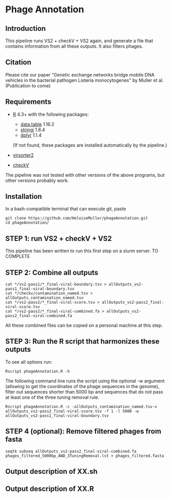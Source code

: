 # Phage Annotation

## Introduction
This pipeline runs VS2 + checkV + VS2 again, and generate a file that contains information from all these outputs. It also filters phages.

## Citation
Please cite our paper "Genetic exchange networks bridge mobile DNA vehicles in the bacterial pathogen Listeria monocytogenes"  by Muller et al.  (Publication to come)

## Requirements
- [R](https://cran.r-project.org) 4.3+ with the following packages:
  - [data.table](https://cran.r-project.org/web/packages/data.table/) 1.16.2
  - [stringi](https://cran.r-project.org/web/packages/stringi/) 1.8.4
  - [dplyr](https://cran.r-project.org/web/packages/dplyr/) 1.1.4

  (If not found, these packages are installed automatically by the pipeline.) 

- [virsorter2](hhttps://github.com/jiarong/VirSorter2) 
- [checkV](https://anaconda.org/bioconda/checkv)

The pipeline was not tested with other versions of the above programs, but other versions probably work.  

## Installation
In a bash-compatible terminal that can execute git, paste
```
git clone https://github.com/HeloiseMuller/phageAnnotation.git
cd phageAnnotation/
```

## STEP 1: run VS2 + checkV + VS2
This pipeline has been written to run this first step on a slurm server.
TO COMPLETE


## STEP 2: Combine all outputs
```
cat */vs2-pass1/*_final-viral-boundary.tsv > allOutputs_vs2-pass1_final-viral-boundary.tsv
cat */checkv/contamination_named.tsv > allOutputs_contamination_named.tsv
cat */vs2-pass2/*_final-viral-score.tsv > allOutputs_vs2-pass2_final-viral-score.tsv
cat */vs2-pass2/*_final-viral-combined.fa > allOutputs_vs2-pass2_final-viral-combined.fa
```
All these combined files can be copied on a personal machine at this step.

## STEP 3: Run the R script that harmonizes these outputs

To see all options run:
```
Rscript phageAnnotation.R -h
```

The following command line runs the script using the optional -w argument (allowing to get the coordinates of the phage sequences in the genome), filter out sequences shorter than 5000 bp and sequences that do not pass at least one of the three tuning removal rule.
```
Rscript phageAnnotation.R -c -allOutputs_contamination_named.tsv-v  allOutputs_vs2-pass2_final-viral-score.tsv -f 1 -l 5000 -w allOutputs_vs2-pass1_final-viral-boundary.tsv
```

## STEP 4 (optional): Remove filtered phages from fasta
```
seqtk subseq allOutputs_vs2-pass2_final-viral-combined.fa  phages_filtered_5000bp_AND_3TuningRemoval.lst > phages_filtered.fasta
```

## Output description of XX.sh

## Output description of XX.R




